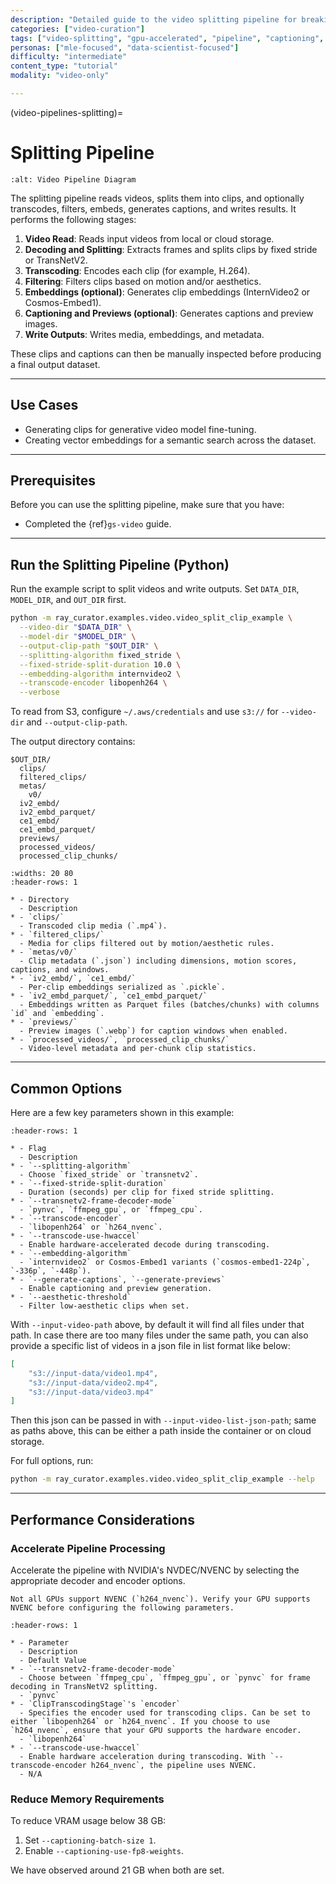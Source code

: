 ```yaml
---
description: "Detailed guide to the video splitting pipeline for breaking down long videos into clips with optional captioning and embeddings"
categories: ["video-curation"]
tags: ["video-splitting", "gpu-accelerated", "pipeline", "captioning", "embedding", "ray", "nvdec", "nvenc"]
personas: ["mle-focused", "data-scientist-focused"]
difficulty: "intermediate"
content_type: "tutorial"
modality: "video-only"

---
```


(video-pipelines-splitting)=

# Splitting Pipeline

```{image} ../../about/concepts/video/_images/video-pipeline-diagram.png
:alt: Video Pipeline Diagram
```

The splitting pipeline reads videos, splits them into clips, and optionally transcodes, filters, embeds, generates captions, and writes results. It performs the following stages:

1. **Video Read**: Reads input videos from local or cloud storage.
2. **Decoding and Splitting**: Extracts frames and splits clips by fixed stride or TransNetV2.
3. **Transcoding**: Encodes each clip (for example, H.264).
4. **Filtering**: Filters clips based on motion and/or aesthetics.
5. **Embeddings (optional)**: Generates clip embeddings (InternVideo2 or Cosmos-Embed1).
6. **Captioning and Previews (optional)**: Generates captions and preview images.
7. **Write Outputs**: Writes media, embeddings, and metadata.

These clips and captions can then be manually inspected before producing a final output dataset.

---

## Use Cases

- Generating clips for generative video model fine-tuning.
- Creating vector embeddings for a semantic search across the dataset.

---

## Prerequisites

Before you can use the splitting pipeline, make sure that you have:

- Completed the {ref}`gs-video` guide.

---

## Run the Splitting Pipeline (Python)

Run the example script to split videos and write outputs. Set `DATA_DIR`, `MODEL_DIR`, and `OUT_DIR` first.

```bash
python -m ray_curator.examples.video.video_split_clip_example \
  --video-dir "$DATA_DIR" \
  --model-dir "$MODEL_DIR" \
  --output-clip-path "$OUT_DIR" \
  --splitting-algorithm fixed_stride \
  --fixed-stride-split-duration 10.0 \
  --embedding-algorithm internvideo2 \
  --transcode-encoder libopenh264 \
  --verbose
```

To read from S3, configure `~/.aws/credentials` and use `s3://` for `--video-dir` and `--output-clip-path`.

The output directory contains:

```
$OUT_DIR/
  clips/
  filtered_clips/
  metas/
    v0/
  iv2_embd/
  iv2_embd_parquet/
  ce1_embd/
  ce1_embd_parquet/
  previews/
  processed_videos/
  processed_clip_chunks/
```

```{list-table} Directory Descriptions
:widths: 20 80
:header-rows: 1

* - Directory
  - Description
* - `clips/`
  - Transcoded clip media (`.mp4`).
* - `filtered_clips/`
  - Media for clips filtered out by motion/aesthetic rules.
* - `metas/v0/`
  - Clip metadata (`.json`) including dimensions, motion scores, captions, and windows.
* - `iv2_embd/`, `ce1_embd/`
  - Per-clip embeddings serialized as `.pickle`.
* - `iv2_embd_parquet/`, `ce1_embd_parquet/`
  - Embeddings written as Parquet files (batches/chunks) with columns `id` and `embedding`.
* - `previews/`
  - Preview images (`.webp`) for caption windows when enabled.
* - `processed_videos/`, `processed_clip_chunks/`
  - Video-level metadata and per-chunk clip statistics.
```

---

## Common Options

Here are a few key parameters shown in this example:

```{list-table} Selected Flags
:header-rows: 1

* - Flag
  - Description
* - `--splitting-algorithm`
  - Choose `fixed_stride` or `transnetv2`.
* - `--fixed-stride-split-duration`
  - Duration (seconds) per clip for fixed stride splitting.
* - `--transnetv2-frame-decoder-mode`
  - `pynvc`, `ffmpeg_gpu`, or `ffmpeg_cpu`.
* - `--transcode-encoder`
  - `libopenh264` or `h264_nvenc`.
* - `--transcode-use-hwaccel`
  - Enable hardware-accelerated decode during transcoding.
* - `--embedding-algorithm`
  - `internvideo2` or Cosmos-Embed1 variants (`cosmos-embed1-224p`, `-336p`, `-448p`).
* - `--generate-captions`, `--generate-previews`
  - Enable captioning and preview generation.
* - `--aesthetic-threshold`
  - Filter low-aesthetic clips when set.
```

With `--input-video-path` above, by default it will find all files under that path. In case there are too many files under the same path, you can also provide a specific list of videos in a json file in list format like below:

```json
[
    "s3://input-data/video1.mp4",
    "s3://input-data/video2.mp4",
    "s3://input-data/video3.mp4"
]
```

Then this json can be passed in with `--input-video-list-json-path`; same as paths above, this can be either a path inside the container or on cloud storage.

For full options, run:

```bash
python -m ray_curator.examples.video.video_split_clip_example --help
```

---

## Performance Considerations

### Accelerate Pipeline Processing
Accelerate the pipeline with NVIDIA's NVDEC/NVENC by selecting the appropriate decoder and encoder options.

```{note}
Not all GPUs support NVENC (`h264_nvenc`). Verify your GPU supports NVENC before configuring the following parameters.
```

```{list-table}
:header-rows: 1

* - Parameter
  - Description
  - Default Value
* - `--transnetv2-frame-decoder-mode`
  - Choose between `ffmpeg_cpu`, `ffmpeg_gpu`, or `pynvc` for frame decoding in TransNetV2 splitting.
  - `pynvc`
* - `ClipTranscodingStage`'s `encoder`
  - Specifies the encoder used for transcoding clips. Can be set to either `libopenh264` or `h264_nvenc`. If you choose to use `h264_nvenc`, ensure that your GPU supports the hardware encoder.
  - `libopenh264`
* - `--transcode-use-hwaccel`
  - Enable hardware acceleration during transcoding. With `--transcode-encoder h264_nvenc`, the pipeline uses NVENC.
  - N/A
```

### Reduce Memory Requirements

To reduce VRAM usage below 38 GB:

1. Set `--captioning-batch-size 1`.
2. Enable `--captioning-use-fp8-weights`.

We have observed around 21 GB when both are set.